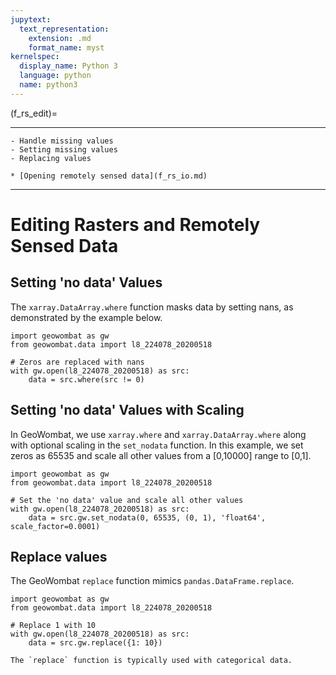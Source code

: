 ```yaml
---
jupytext:
  text_representation:
    extension: .md
    format_name: myst
kernelspec:
  display_name: Python 3
  language: python
  name: python3
---
```


(f_rs_edit)=


----------------

```{admonition} Learning Objectives
- Handle missing values
- Setting missing values
- Replacing values

```
```{admonition} Review
* [Opening remotely sensed data](f_rs_io.md)
```
----------------

# Editing Rasters and Remotely Sensed Data


## Setting 'no data' Values

The `xarray.DataArray.where` function masks data by setting nans, as demonstrated by the example below.

```{code-cell} ipython3
import geowombat as gw
from geowombat.data import l8_224078_20200518

# Zeros are replaced with nans
with gw.open(l8_224078_20200518) as src:
    data = src.where(src != 0)
```

## Setting 'no data' Values with Scaling

In GeoWombat, we use `xarray.where` and `xarray.DataArray.where` along with optional scaling in the `set_nodata` function. In this example, we set zeros as 65535 and scale all other values from a [0,10000] range to [0,1].

```{code-cell} ipython3
import geowombat as gw
from geowombat.data import l8_224078_20200518

# Set the 'no data' value and scale all other values
with gw.open(l8_224078_20200518) as src:
    data = src.gw.set_nodata(0, 65535, (0, 1), 'float64', scale_factor=0.0001)
```

## Replace values

The GeoWombat `replace` function mimics `pandas.DataFrame.replace`.

```{code-cell} ipython3
import geowombat as gw
from geowombat.data import l8_224078_20200518

# Replace 1 with 10
with gw.open(l8_224078_20200518) as src:
    data = src.gw.replace({1: 10})
```

```{note}    
The `replace` function is typically used with categorical data.
```


